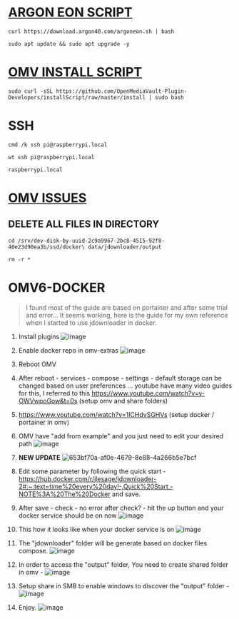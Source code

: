 # [ARGON EON SCRIPT ](https://argon40.com/blogs/argon-resources/argon-eon-installation-manual)
```
curl https://download.argon40.com/argoneon.sh | bash
```
```
sudo apt update && sudo apt upgrade -y
```

# [OMV INSTALL SCRIPT](https://github.com/OpenMediaVault-Plugin-Developers/installScript) 
```
sudo curl -sSL https://github.com/OpenMediaVault-Plugin-Developers/installScript/raw/master/install | sudo bash
```

# SSH
```
cmd /k ssh pi@raspberrypi.local
```
```
wt ssh pi@raspberrypi.local
```
```
raspberrypi.local
```

# [OMV ISSUES](https://github.com/openmediavault/openmediavault/issues)

## DELETE ALL FILES IN DIRECTORY
```
cd /srv/dev-disk-by-uuid-2c9a9967-2bc8-4515-92f8-40e23d90ea3b/ssd/docker\ data/jdownloader/output
```
```
rm -r *
```

# OMV6-DOCKER 

> I found most of the guide are based on portainer and after some trial and error... It seems working, here is the guide for my own reference when I started to use jdownloader in docker.

1. Install plugins ![image](https://github.com/khewweifeng/OMV6-DOCKER/assets/54496743/5bcbc8cf-f578-4969-a4c6-5bbaf416990d)
2. Enable docker repo in omv-extras ![image](https://github.com/khewweifeng/OMV6-DOCKER/assets/54496743/45dbee11-e155-481f-9686-f5b7335203bd)
3. Reboot OMV
4. After reboot - services - compose - settings - default storage can be changed based on user preferences ... youtube have many video guides for this, I referred to this https://www.youtube.com/watch?v=y-OWVwpoGow&t=0s (setup omv and share folders)
5. https://www.youtube.com/watch?v=1ICHdvSGHVs (setup docker / portainer in omv)
6. OMV have "add from example" and you just need to edit your desired path ![image](https://github.com/khewweifeng/OMV6-DOCKER/assets/54496743/bf031af7-f32a-4261-9b43-588a46b1738b)
7. **NEW UPDATE** ![653bf70a-af0e-4679-8e88-4a266b5e7bcf](https://github.com/khewweifeng/OMV6-DOCKER/assets/54496743/069bb53c-7be1-4682-ad9f-03170640b4fb)


8. Edit some parameter by following the quick start - https://hub.docker.com/r/jlesage/jdownloader-2#:~:text=time%20every%20day!-,Quick%20Start,-NOTE%3A%20The%20Docker and save. 
9. After save - check - no error after check? - hit the up button and your docker service should be on now ![image](https://github.com/khewweifeng/OMV6-DOCKER/assets/54496743/2e3b1340-c964-4a42-bf88-1575d1572e62)
10. This how it looks like when your docker service is on ![image](https://github.com/khewweifeng/OMV6-DOCKER/assets/54496743/6a7dce52-d8b1-4d66-b710-bd791bfda39a)
11. The "jdownloader" folder will be generate based on docker files compose. ![image](https://github.com/khewweifeng/OMV6-DOCKER/assets/54496743/b5ccfa6d-5cdb-445c-bc46-452a3aaa4e11)
12. In order to access the "output" folder, You need to create shared folder in omv - ![image](https://github.com/khewweifeng/OMV6-DOCKER/assets/54496743/10be4140-78ed-41a3-869c-7bbf6f9668eb)
13. Setup share in SMB to enable windows to discover the "output" folder - ![image](https://github.com/khewweifeng/OMV6-DOCKER/assets/54496743/cc607f0d-a986-4828-bd30-c0bded66bdb4)
14. Enjoy. ![image](https://github.com/khewweifeng/OMV6-DOCKER/assets/54496743/ee67cc9c-3478-4b3d-b9bc-6e325189f7ef)


